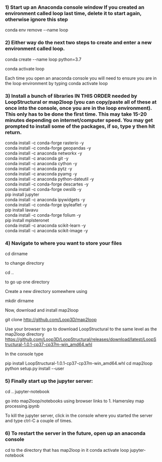 ### 1) Start up an Anaconda console window  If you created an environment called loop last time, delete it to start again, otherwise ignore this step
   
conda env remove --name loop
   
### 2) Either way do the next two steps to create and enter a new environment called loop. 
   
conda create --name loop python=3.7
   
conda activate loop   
   
Each time you open an anaconda console   you will need to ensure you are in the loop environment by typing conda activate loop

### 3)  Install a bunch of libraries IN THIS ORDER needed by LoopStructural or map2loop (you can copy/paste all of these at once into the console, once you are in the loop environment). This only has to be done the first time. This may take 15-20 minutes depending on internet/computer speed. You may get prompted to install some of the packages, if so, type y then hit return.
    
conda install -c conda-forge rasterio   -y   
conda install -c conda-forge geopandas -y   
conda install -c anaconda networkx -y   
conda install -c anaconda git -y   
conda install -c anaconda cython -y   
conda install -c anaconda pytz -y    
conda install -c anaconda pyamg -y   
conda install -c anaconda python-dateutil -y   
conda install -c conda-forge descartes -y   
conda install -c conda-forge owslib -y   
pip install jupyter    
conda install -c anaconda ipywidgets    -y   
conda install -c conda-forge ipyleaflet -y   
pip install lavavu    
conda install -c conda-forge folium -y   
pip install mplsteronet    
conda install -c anaconda scikit-learn -y   
conda install -c anaconda scikit-image -y   
    
### 4)  Navigate to where you want to store your files 
   
cd dirname
   
to change directory 
   
cd .. 
   
to go up one directory 
   
Create a new directory somewhere using
   
mkdir dirname
   
Now, download and install map2loop
   
git clone http://github.com/Loop3D/map2loop
   
Use your browser to go to download LoopStructural to the same level as the map2loop directory
https://github.com/Loop3D/LoopStructural/releases/download/latest/LoopStructural-1.0.1-cp37-cp37m-win_amd64.whl 
   
In the console type
   
pip install LoopStructural-1.0.1-cp37-cp37m-win_amd64.whl
cd map2loop
python setup.py install --user
    
### 5) Finally start up the jupyter server:
   
cd ..
jupyter-notebook
   
go into map2loop/notebooks using browser links to 1. Hamersley map processing.ipynb
   
To kill the jupyter server, click in the console where you started the server and type ctrl-C a couple of times.
   
### 6) To restart the server in the future, open up an anaconda console
   
cd to the directory that has map2loop in it
conda activate loop
jupyter-notebook


